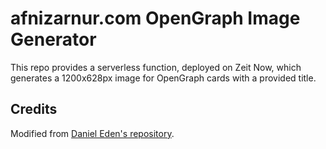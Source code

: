 # afnizarnur.com OpenGraph Image Generator

This repo provides a serverless function, deployed on Zeit Now, which generates a 1200x628px image for OpenGraph cards with a provided title.

## Credits

Modified from <a href="https://github.com/daneden/daneden-og-image-generator">Daniel Eden's repository</a>.